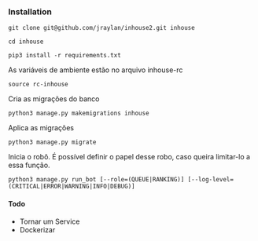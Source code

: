 ### Installation

```
git clone git@github.com/jraylan/inhouse2.git inhouse
```

```
cd inhouse
```

```
pip3 install -r requirements.txt
```

As variáveis de ambiente estão no arquivo inhouse-rc

```
source rc-inhouse
```

Cria as migrações do banco

```
python3 manage.py makemigrations inhouse
```

Aplica as migrações

```
python3 manage.py migrate
```

Inicia o robô. É possível definir o papel desse robo, caso queira limitar-lo a essa função.

```
python3 manage.py run_bot [--role=(QUEUE|RANKING)] [--log-level=(CRITICAL|ERROR|WARNING|INFO|DEBUG)]
```

#### Todo
 - Tornar um Service
 - Dockerizar
